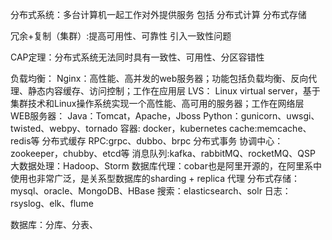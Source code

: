 
分布式系统：多台计算机一起工作对外提供服务
包括
    分布式计算
    分布式存储
    
    
    
冗余+复制（集群）:提高可用性、可靠性
引入一致性问题

CAP定理：分布式系统无法同时具有一致性、可用性、分区容错性
    


负载均衡：
    Nginx：高性能、高并发的web服务器；功能包括负载均衡、反向代理、静态内容缓存、访问控制；工作在应用层
    LVS： Linux virtual server，基于集群技术和Linux操作系统实现一个高性能、高可用的服务器；工作在网络层
WEB服务器：
    Java：Tomcat，Apache，Jboss
    Python：gunicorn、uwsgi、twisted、webpy、tornado
容器: docker，kubernetes
cache:memcache、redis等
分布式缓存
RPC:grpc、dubbo、brpc
分布式事务
协调中心：zookeeper，chubby、etcd等
消息队列:kafka、rabbitMQ、rocketMQ、QSP
大数据处理：Hadoop、Storm
数据库代理：cobar也是阿里开源的，在阿里系中使用也非常广泛，是关系型数据库的sharding + replica 代理
分布式存储：mysql、oracle、MongoDB、HBase
搜索：elasticsearch、solr
日志：rsyslog、elk、flume



数据库：分库、分表、
